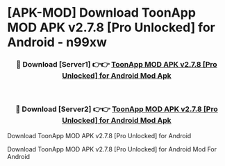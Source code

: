 # [APK-MOD] Download ToonApp MOD APK v2.7.8 [Pro Unlocked] for Android - n99xw


<div align="center">
<h3>🔴 Download [Server1] 👉👉 <a href="https://apk-comot.site?title=ToonApp_MOD_APK_v2.7.8_[Pro_Unlocked]_for_Android">ToonApp MOD APK v2.7.8 [Pro Unlocked] for Android Mod Apk</a></h3><br>
<h3>🔴 Download [Server2] 👉👉 <a href="https://apk-comot.site?title=ToonApp_MOD_APK_v2.7.8_[Pro_Unlocked]_for_Android">ToonApp MOD APK v2.7.8 [Pro Unlocked] for Android Mod Apk</a></h3>
</div>



Download ToonApp MOD APK v2.7.8 [Pro Unlocked] for Android 

Download ToonApp MOD APK v2.7.8 [Pro Unlocked] for Android Mod For Android